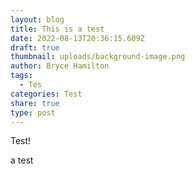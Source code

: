 ```yaml
---
layout: blog
title: This is a test
date: 2022-08-13T20:36:15.609Z
draft: true
thumbnail: uploads/background-image.png
author: Bryce Hamilton
tags:
  - Tes
categories: Test
share: true
type: post
---
```

Test!  

a test